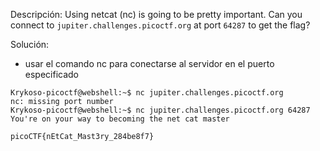 Descripción:
	Using netcat (nc) is going to be pretty important. Can you connect to `jupiter.challenges.picoctf.org` at port `64287` to get the flag?
	
Solución: 
- usar el comando nc para conectarse al servidor en el puerto especificado 
```
Krykoso-picoctf@webshell:~$ nc jupiter.challenges.picoctf.org
nc: missing port number
Krykoso-picoctf@webshell:~$ nc jupiter.challenges.picoctf.org 64287
You're on your way to becoming the net cat master

picoCTF{nEtCat_Mast3ry_284be8f7}
```

